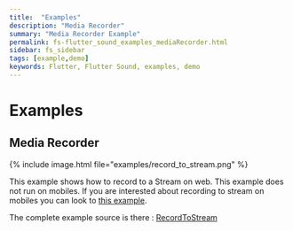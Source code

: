 ```yaml
---
title:  "Examples"
description: "Media Recorder"
summary: "Media Recorder Example"
permalink: fs-flutter_sound_examples_mediaRecorder.html
sidebar: fs_sidebar
tags: [example,demo]
keywords: Flutter, Flutter Sound, examples, demo
---
```

# Examples


## Media Recorder

{% include image.html file="examples/record_to_stream.png" %}

This example shows how to record to a Stream on web.
This example does not run on mobiles. If you are interested about recording to stream on mobiles you can look to [this example](/fs-flutter_sound_examples_record_to_stream.html).

The complete example source is there : [RecordToStream](https://github.com/canardoux/flutter_sound/blob/master/flutter_sound/example/lib/recordToStream/record_to_stream_example.dart)
